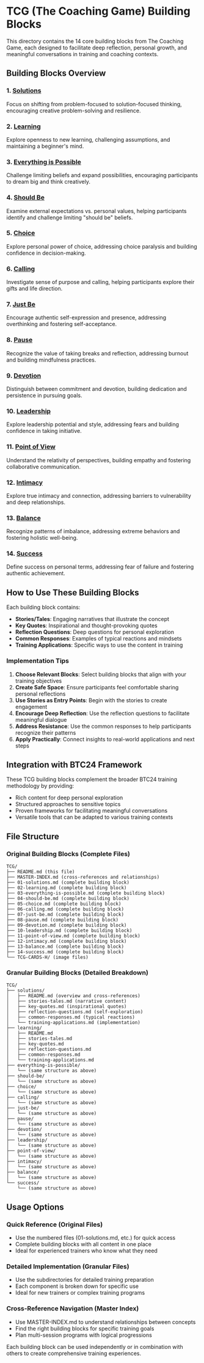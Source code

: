 # TCG (The Coaching Game) Building Blocks

This directory contains the 14 core building blocks from The Coaching Game, each designed to facilitate deep reflection, personal growth, and meaningful conversations in training and coaching contexts.

## Building Blocks Overview

### 1. [Solutions](01-solutions.md)
Focus on shifting from problem-focused to solution-focused thinking, encouraging creative problem-solving and resilience.

### 2. [Learning](02-learning.md)
Explore openness to new learning, challenging assumptions, and maintaining a beginner's mind.

### 3. [Everything is Possible](03-everything-is-possible.md)
Challenge limiting beliefs and expand possibilities, encouraging participants to dream big and think creatively.

### 4. [Should Be](04-should-be.md)
Examine external expectations vs. personal values, helping participants identify and challenge limiting "should be" beliefs.

### 5. [Choice](05-choice.md)
Explore personal power of choice, addressing choice paralysis and building confidence in decision-making.

### 6. [Calling](06-calling.md)
Investigate sense of purpose and calling, helping participants explore their gifts and life direction.

### 7. [Just Be](07-just-be.md)
Encourage authentic self-expression and presence, addressing overthinking and fostering self-acceptance.

### 8. [Pause](08-pause.md)
Recognize the value of taking breaks and reflection, addressing burnout and building mindfulness practices.

### 9. [Devotion](09-devotion.md)
Distinguish between commitment and devotion, building dedication and persistence in pursuing goals.

### 10. [Leadership](10-leadership.md)
Explore leadership potential and style, addressing fears and building confidence in taking initiative.

### 11. [Point of View](11-point-of-view.md)
Understand the relativity of perspectives, building empathy and fostering collaborative communication.

### 12. [Intimacy](12-intimacy.md)
Explore true intimacy and connection, addressing barriers to vulnerability and deep relationships.

### 13. [Balance](13-balance.md)
Recognize patterns of imbalance, addressing extreme behaviors and fostering holistic well-being.

### 14. [Success](14-success.md)
Define success on personal terms, addressing fear of failure and fostering authentic achievement.

## How to Use These Building Blocks

Each building block contains:
- **Stories/Tales**: Engaging narratives that illustrate the concept
- **Key Quotes**: Inspirational and thought-provoking quotes
- **Reflection Questions**: Deep questions for personal exploration
- **Common Responses**: Examples of typical reactions and mindsets
- **Training Applications**: Specific ways to use the content in training

### Implementation Tips

1. **Choose Relevant Blocks**: Select building blocks that align with your training objectives
2. **Create Safe Space**: Ensure participants feel comfortable sharing personal reflections
3. **Use Stories as Entry Points**: Begin with the stories to create engagement
4. **Encourage Deep Reflection**: Use the reflection questions to facilitate meaningful dialogue
5. **Address Resistance**: Use the common responses to help participants recognize their patterns
6. **Apply Practically**: Connect insights to real-world applications and next steps

## Integration with BTC24 Framework

These TCG building blocks complement the broader BTC24 training methodology by providing:
- Rich content for deep personal exploration
- Structured approaches to sensitive topics
- Proven frameworks for facilitating meaningful conversations
- Versatile tools that can be adapted to various training contexts

## File Structure

### Original Building Blocks (Complete Files)
```
TCG/
├── README.md (this file)
├── MASTER-INDEX.md (cross-references and relationships)
├── 01-solutions.md (complete building block)
├── 02-learning.md (complete building block)
├── 03-everything-is-possible.md (complete building block)
├── 04-should-be.md (complete building block)
├── 05-choice.md (complete building block)
├── 06-calling.md (complete building block)
├── 07-just-be.md (complete building block)
├── 08-pause.md (complete building block)
├── 09-devotion.md (complete building block)
├── 10-leadership.md (complete building block)
├── 11-point-of-view.md (complete building block)
├── 12-intimacy.md (complete building block)
├── 13-balance.md (complete building block)
├── 14-success.md (complete building block)
└── TCG-CARDS-H/ (image files)
```

### Granular Building Blocks (Detailed Breakdown)
```
TCG/
├── solutions/
│   ├── README.md (overview and cross-references)
│   ├── stories-tales.md (narrative content)
│   ├── key-quotes.md (inspirational quotes)
│   ├── reflection-questions.md (self-exploration)
│   ├── common-responses.md (typical reactions)
│   └── training-applications.md (implementation)
├── learning/
│   ├── README.md
│   ├── stories-tales.md
│   ├── key-quotes.md
│   ├── reflection-questions.md
│   ├── common-responses.md
│   └── training-applications.md
├── everything-is-possible/
│   └── (same structure as above)
├── should-be/
│   └── (same structure as above)
├── choice/
│   └── (same structure as above)
├── calling/
│   └── (same structure as above)
├── just-be/
│   └── (same structure as above)
├── pause/
│   └── (same structure as above)
├── devotion/
│   └── (same structure as above)
├── leadership/
│   └── (same structure as above)
├── point-of-view/
│   └── (same structure as above)
├── intimacy/
│   └── (same structure as above)
├── balance/
│   └── (same structure as above)
└── success/
    └── (same structure as above)
```

## Usage Options

### **Quick Reference** (Original Files)
- Use the numbered files (01-solutions.md, etc.) for quick access
- Complete building blocks with all content in one place
- Ideal for experienced trainers who know what they need

### **Detailed Implementation** (Granular Files)
- Use the subdirectories for detailed training preparation
- Each component is broken down for specific use
- Ideal for new trainers or complex training programs

### **Cross-Reference Navigation** (Master Index)
- Use MASTER-INDEX.md to understand relationships between concepts
- Find the right building blocks for specific training goals
- Plan multi-session programs with logical progressions

Each building block can be used independently or in combination with others to create comprehensive training experiences.
